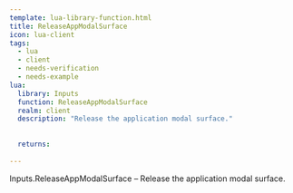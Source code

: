 ```yaml
---
template: lua-library-function.html
title: ReleaseAppModalSurface
icon: lua-client
tags:
  - lua
  - client
  - needs-verification
  - needs-example
lua:
  library: Inputs
  function: ReleaseAppModalSurface
  realm: client
  description: "Release the application modal surface."
  
  
  returns:
    
---
```


<div class="lua__search__keywords">
Inputs.ReleaseAppModalSurface &#x2013; Release the application modal surface.
</div>

